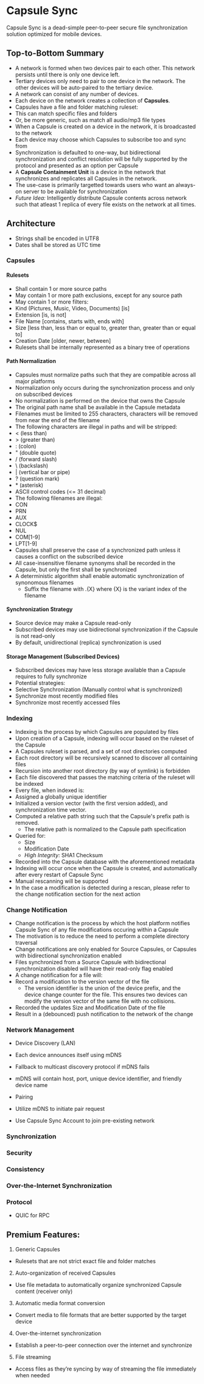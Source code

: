 # Capsule Sync

Capsule Sync is a dead-simple peer-to-peer secure file synchronization solution optimized for mobile devices.

## Top-to-Bottom Summary

* A network is formed when two devices pair to each other. This network persists until there is only one device left.
* Tertiary devices only need to pair to one device in the network. The other devices will be auto-paired to the tertiary device.
* A network can consist of any number of devices.
* Each device on the network creates a collection of **Capsules**.
* Capsules have a file and folder matching ruleset:
 * This can match specific files and folders
 * Or, be more generic, such as match all audio/mp3 file types
* When a Capsule is created on a device in the network, it is broadcasted to the network
* Each device may choose which Capsules to subscribe too and sync from
* Synchronization is defaulted to one-way, but bidirectional synchronization and conflict resolution will be fully supported by the protocol and presented as an option per Capsule
* A **Capsule Containment Unit** is a device in the network that synchronizes and replicates all Capsules in the network.
 * The use-case is primarily targetted towards users who want an always-on server to be available for synchronization
* *Future Idea:* Intelligently distribute Capsule contents across network such that atleast 1 replica of every file exists on the network at all times.

## Architecture

* Strings shall be encoded in UTF8
* Dates shall be stored as UTC time

### Capsules

#### Rulesets
* Shall contain 1 or more source paths
* May contain 1 or more path exclusions, except for any source path
* May contain 1 or more filters:
 * Kind (Pictures, Music, Video, Documents) [is]
 * Extension [is, is not]
 * File Name [contains, starts with, ends with]
 * Size [less than, less than or equal to, greater than, greater than or equal to]
 * Creation Date [older, newer, between]
* Rulesets shall be internally represented as a binary tree of operations

#### Path Normalization
* Capsules must normalize paths such that they are compatible across all major platforms
* Normalization only occurs during the synchronization process and only on subscribed devices
 * No normalization is performed on the device that owns the Capsule
 * The original path name shall be available in the Capsule metadata
* Filenames must be limited to 255 characters, characters will be removed from near the end of the filename
* The following characters are illegal in paths and will be stripped:
 * < (less than)
 * \> (greater than)
 * : (colon)
 * " (double quote)
 * / (forward slash)
 * \\ (backslash)
 * | (vertical bar or pipe)
 * ? (question mark)
 * \* (asterisk)
 * ASCII control codes (<= 31 decimal)
* The following filenames are illegal:
 * CON
 * PRN
 * AUX
 * CLOCK$
 * NUL
 * COM[1-9]
 * LPT[1-9]
* Capsules shall preserve the case of a synchronized path unless it causes a conflict on the subscribed device
 * All case-insensitive filename synonyms shall be recorded in the Capsule, but only the first shall be synchronized
 * A deterministic algorithm shall enable automatic synchronization of synonomous filenames
   * Suffix the filename with .{X} where {X} is the variant index of the filename

#### Synchronization Strategy

* Source device may make a Capsule read-only
* Subscribed devices may use bidirectional synchronization if the Capsule is not read-only
 * By default, unidirectional (replica) synchronization is used

#### Storage Management (Subscribed Devices)

* Subscribed devices may have less storage available than a Capsule requires to fully synchronize
* Potential strategies:
 * Selective Synchronization (Manually control what is synchronized)
 * Synchronize most recently modified files
 * Synchronize most recently accessed files

### Indexing

* Indexing is the process by which Capsules are populated by files
* Upon creation of a Capsule, indexing will occur based on the ruleset of the Capsule
* A Capsules ruleset is parsed, and a set of root directories computed
* Each root directory will be recursively scanned to discover all containing files
 * Recursion into another root directory (by way of symlink) is forbidden
 * Each file discovered that passes the matching criteria of the ruleset will be indexed
* Every file, when indexed is:
 * Assigned a globally unique identifier
 * Initialized a version vector (with the first version added), and synchronization time vector.
 * Computed a relative path string such that the Capsule's prefix path is removed.
   * The relative path is normalized to the Capsule path specification
 * Queried for:
   * Size
   * Modification Date
   * *High Integrity:* SHA1 Checksum
 * Recorded into the Capsule database with the aforementioned metadata
* Indexing will occur once when the Capsule is created, and automatically after every restart of Capsule Sync
* Manual rescanning will be supported
* In the case a modification is detected during a rescan, please refer to the change notification section for the next action

### Change Notification

* Change notification is the process by which the host platform notifies Capsule Sync of any file modifications occuring within a Capsule
* The motivation is to reduce the need to perform a complete directory traversal
* Change notifications are only enabled for Source Capsules, or Capsules with bidirectional synchronization enabled
* Files synchronized from a Source Capsule with bidirectional synchronization disabled will have their read-only flag enabled
* A change notification for a file will:
 * Record a modification to the version vector of the file
   * The version identifier is the union of the device prefix, and the device change counter for the file. This ensures two devices can modify the version vector of the same file with no collisions.
  * Recorded the updates Size and Modification Date of the file
  * Result in a (debounced) push notification to the network of the change

### Network Management

* Device Discovery (LAN)
 * Each device announces itself using mDNS
 * Fallback to multicast discovery protocol if mDNS fails
 * mDNS will contain host, port, unique device identifier, and friendly device name

* Pairing
 * Utilize mDNS to initiate pair request
 * Use Capsule Sync Account to join pre-existing network


### Synchronization

### Security

### Consistency

### Over-the-Internet Synchronization

### Protocol

* QUIC for RPC

## Premium Features:
1. Generic Capsules
 * Rulesets that are not strict exact file and folder matches
2. Auto-organization of received Capsules
 * Use file metadata to automatically organize synchronized Capsule content (receiver only)
3. Automatic media format conversion
 * Convert media to file formats that are better supported by the target device
4. Over-the-internet synchronization
 * Establish a peer-to-peer connection over the internet and synchronize
5. File streaming
 * Access files as they’re syncing by way of streaming the file immediately when needed
